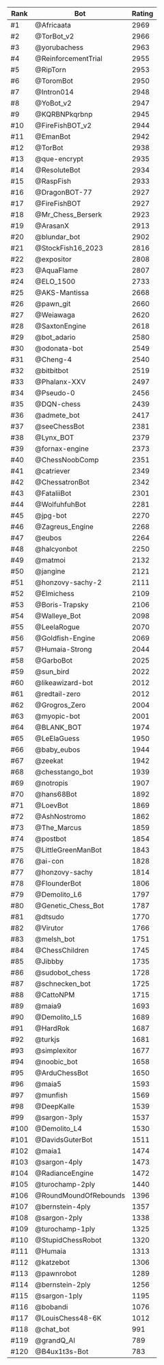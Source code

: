 Rank|Bot|Rating
---|---|---
#1|@Africaata|2969
#2|@TorBot_v2|2966
#3|@yorubachess|2963
#4|@ReinforcementTrial|2955
#5|@RipTorn|2953
#6|@ToromBot|2950
#7|@Intron014|2948
#8|@YoBot_v2|2947
#9|@KQRBNPkqrbnp|2945
#10|@FireFishBOT_v2|2944
#11|@EmanBot|2942
#12|@TorBot|2938
#13|@que-encrypt|2935
#14|@ResoluteBot|2934
#15|@RaspFish|2933
#16|@DragonBOT-77|2927
#17|@FireFishBOT|2927
#18|@Mr_Chess_Berserk|2923
#19|@ArasanX|2913
#20|@blundar_bot|2902
#21|@StockFish16_2023|2816
#22|@expositor|2808
#23|@AquaFlame|2807
#24|@ELO_1500|2733
#25|@AKS-Mantissa|2668
#26|@pawn_git|2660
#27|@Weiawaga|2620
#28|@SaxtonEngine|2618
#29|@bot_adario|2580
#30|@odonata-bot|2549
#31|@Cheng-4|2540
#32|@bitbitbot|2519
#33|@Phalanx-XXV|2497
#34|@Pseudo-0|2456
#35|@DQN-chess|2439
#36|@admete_bot|2417
#37|@seeChessBot|2381
#38|@Lynx_BOT|2379
#39|@fornax-engine|2373
#40|@ChessNoobComp|2351
#41|@catriever|2349
#42|@ChessatronBot|2342
#43|@FataliiBot|2301
#44|@WolfuhfuhBot|2281
#45|@jpg-bot|2270
#46|@Zagreus_Engine|2268
#47|@eubos|2264
#48|@halcyonbot|2250
#49|@matmoi|2132
#50|@jangine|2121
#51|@honzovy-sachy-2|2111
#52|@Elmichess|2109
#53|@Boris-Trapsky|2106
#54|@Walleye_Bot|2098
#55|@LeelaRogue|2070
#56|@Goldfish-Engine|2069
#57|@Humaia-Strong|2044
#58|@GarboBot|2025
#59|@sun_bird|2022
#60|@likeawizard-bot|2012
#61|@redtail-zero|2012
#62|@Grogros_Zero|2004
#63|@myopic-bot|2001
#64|@BLANK_BOT|1974
#65|@LeElaGuess|1950
#66|@baby_eubos|1944
#67|@zeekat|1942
#68|@chesstango_bot|1939
#69|@notropis|1907
#70|@hans68Bot|1892
#71|@LoevBot|1869
#72|@AshNostromo|1862
#73|@The_Marcus|1859
#74|@postbot|1854
#75|@LittleGreenManBot|1843
#76|@ai-con|1828
#77|@honzovy-sachy|1814
#78|@FlounderBot|1806
#79|@Demolito_L6|1797
#80|@Genetic_Chess_Bot|1787
#81|@dtsudo|1770
#82|@Virutor|1766
#83|@melsh_bot|1751
#84|@ChessChildren|1745
#85|@Jibbby|1735
#86|@sudobot_chess|1728
#87|@schnecken_bot|1725
#88|@CattoNPM|1715
#89|@maia9|1693
#90|@Demolito_L5|1689
#91|@HardRok|1687
#92|@turkjs|1681
#93|@simplexitor|1677
#94|@noobic_bot|1658
#95|@ArduChessBot|1650
#96|@maia5|1593
#97|@munfish|1569
#98|@DeepKalle|1539
#99|@sargon-3ply|1537
#100|@Demolito_L4|1530
#101|@DavidsGuterBot|1511
#102|@maia1|1474
#103|@sargon-4ply|1473
#104|@RadianceEngine|1472
#105|@turochamp-2ply|1440
#106|@RoundMoundOfRebounds|1396
#107|@bernstein-4ply|1357
#108|@sargon-2ply|1338
#109|@turochamp-1ply|1325
#110|@StupidChessRobot|1320
#111|@Humaia|1313
#112|@katzebot|1306
#113|@pawnrobot|1289
#114|@bernstein-2ply|1256
#115|@sargon-1ply|1195
#116|@bobandi|1076
#117|@LouisChess48-6K|1012
#118|@chat_bot|991
#119|@grandQ_AI|789
#120|@B4ux1t3s-Bot|783
